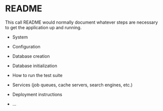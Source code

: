 # README

This call README would normally document whatever steps are necessary to get the
application up and running.


* System

* Configuration

* Database creation

* Database initialization

* How to run the test suite

* Services (job queues, cache servers, search engines, etc.)

* Deployment instructions

* ...
